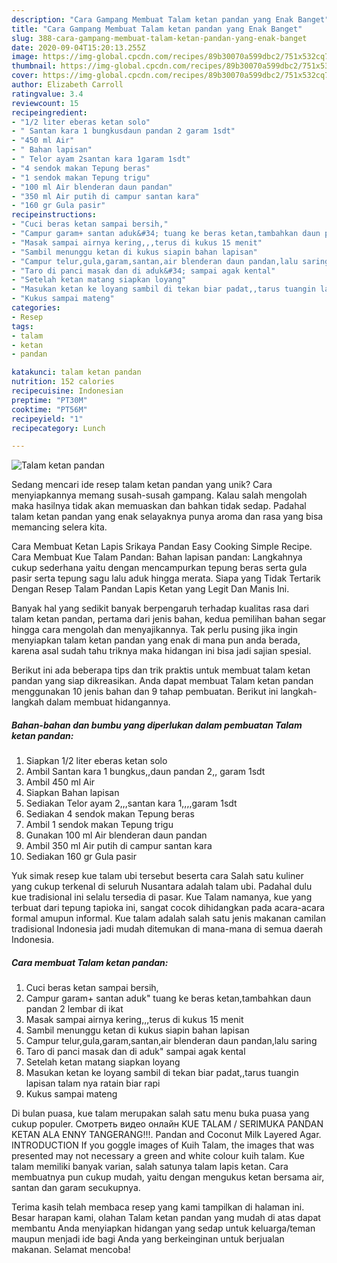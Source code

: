 ```yaml
---
description: "Cara Gampang Membuat Talam ketan pandan yang Enak Banget"
title: "Cara Gampang Membuat Talam ketan pandan yang Enak Banget"
slug: 388-cara-gampang-membuat-talam-ketan-pandan-yang-enak-banget
date: 2020-09-04T15:20:13.255Z
image: https://img-global.cpcdn.com/recipes/89b30070a599dbc2/751x532cq70/talam-ketan-pandan-foto-resep-utama.jpg
thumbnail: https://img-global.cpcdn.com/recipes/89b30070a599dbc2/751x532cq70/talam-ketan-pandan-foto-resep-utama.jpg
cover: https://img-global.cpcdn.com/recipes/89b30070a599dbc2/751x532cq70/talam-ketan-pandan-foto-resep-utama.jpg
author: Elizabeth Carroll
ratingvalue: 3.4
reviewcount: 15
recipeingredient:
- "1/2 liter eberas ketan solo"
- " Santan kara 1 bungkusdaun pandan 2 garam 1sdt"
- "450 ml Air"
- " Bahan lapisan"
- " Telor ayam 2santan kara 1garam 1sdt"
- "4 sendok makan Tepung beras"
- "1 sendok makan Tepung trigu"
- "100 ml Air blenderan daun pandan"
- "350 ml Air putih di campur santan kara"
- "160 gr Gula pasir"
recipeinstructions:
- "Cuci beras ketan sampai bersih,"
- "Campur garam+ santan aduk&#34; tuang ke beras ketan,tambahkan daun pandan 2 lembar di ikat"
- "Masak sampai airnya kering,,,terus di kukus 15 menit"
- "Sambil menunggu ketan di kukus siapin bahan lapisan"
- "Campur telur,gula,garam,santan,air blenderan daun pandan,lalu saring"
- "Taro di panci masak dan di aduk&#34; sampai agak kental"
- "Setelah ketan matang siapkan loyang"
- "Masukan ketan ke loyang sambil di tekan biar padat,,tarus tuangin lapisan talam nya ratain biar rapi"
- "Kukus sampai mateng"
categories:
- Resep
tags:
- talam
- ketan
- pandan

katakunci: talam ketan pandan 
nutrition: 152 calories
recipecuisine: Indonesian
preptime: "PT30M"
cooktime: "PT56M"
recipeyield: "1"
recipecategory: Lunch

---
```



![Talam ketan pandan](https://img-global.cpcdn.com/recipes/89b30070a599dbc2/751x532cq70/talam-ketan-pandan-foto-resep-utama.jpg)

Sedang mencari ide resep talam ketan pandan yang unik? Cara menyiapkannya memang susah-susah gampang. Kalau salah mengolah maka hasilnya tidak akan memuaskan dan bahkan tidak sedap. Padahal talam ketan pandan yang enak selayaknya punya aroma dan rasa yang bisa memancing selera kita.

Cara Membuat Ketan Lapis Srikaya Pandan Easy Cooking Simple Recipe. Cara Membuat Kue Talam Pandan: Bahan lapisan pandan: Langkahnya cukup sederhana yaitu dengan mencampurkan tepung beras serta gula pasir serta tepung sagu lalu aduk hingga merata. Siapa yang Tidak Tertarik Dengan Resep Talam Pandan Lapis Ketan yang Legit Dan Manis Ini.

Banyak hal yang sedikit banyak berpengaruh terhadap kualitas rasa dari talam ketan pandan, pertama dari jenis bahan, kedua pemilihan bahan segar hingga cara mengolah dan menyajikannya. Tak perlu pusing jika ingin menyiapkan talam ketan pandan yang enak di mana pun anda berada, karena asal sudah tahu triknya maka hidangan ini bisa jadi sajian spesial.


Berikut ini ada beberapa tips dan trik praktis untuk membuat talam ketan pandan yang siap dikreasikan. Anda dapat membuat Talam ketan pandan menggunakan 10 jenis bahan dan 9 tahap pembuatan. Berikut ini langkah-langkah dalam membuat hidangannya.

<!--inarticleads1-->

##### Bahan-bahan dan bumbu yang diperlukan dalam pembuatan Talam ketan pandan:

1. Siapkan 1/2 liter eberas ketan solo
1. Ambil  Santan kara 1 bungkus,,daun pandan 2,, garam 1sdt
1. Ambil 450 ml Air
1. Siapkan  Bahan lapisan
1. Sediakan  Telor ayam 2,,,santan kara 1,,,,garam 1sdt
1. Sediakan 4 sendok makan Tepung beras
1. Ambil 1 sendok makan Tepung trigu
1. Gunakan 100 ml Air blenderan daun pandan
1. Ambil 350 ml Air putih di campur santan kara
1. Sediakan 160 gr Gula pasir


Yuk simak resep kue talam ubi tersebut beserta cara Salah satu kuliner yang cukup terkenal di seluruh Nusantara adalah talam ubi. Padahal dulu kue tradisional ini selalu tersedia di pasar. Kue Talam namanya, kue yang terbuat dari tepung tapioka ini, sangat cocok dihidangkan pada acara-acara formal amupun informal. Kue talam adalah salah satu jenis makanan camilan tradisional Indonesia jadi mudah ditemukan di mana-mana di semua daerah Indonesia. 

<!--inarticleads2-->

##### Cara membuat Talam ketan pandan:

1. Cuci beras ketan sampai bersih,
1. Campur garam+ santan aduk&#34; tuang ke beras ketan,tambahkan daun pandan 2 lembar di ikat
1. Masak sampai airnya kering,,,terus di kukus 15 menit
1. Sambil menunggu ketan di kukus siapin bahan lapisan
1. Campur telur,gula,garam,santan,air blenderan daun pandan,lalu saring
1. Taro di panci masak dan di aduk&#34; sampai agak kental
1. Setelah ketan matang siapkan loyang
1. Masukan ketan ke loyang sambil di tekan biar padat,,tarus tuangin lapisan talam nya ratain biar rapi
1. Kukus sampai mateng


Di bulan puasa, kue talam merupakan salah satu menu buka puasa yang cukup populer. Смотреть видео онлайн KUE TALAM / SERIMUKA PANDAN KETAN ALA ENNY TANGERANG!!!. Pandan and Coconut Milk Layered Agar. INTRODUCTION If you goggle images of Kuih Talam, the images that was presented may not necessary a green and white colour kuih talam. Kue talam memiliki banyak varian, salah satunya talam lapis ketan. Cara membuatnya pun cukup mudah, yaitu dengan mengukus ketan bersama air, santan dan garam secukupnya. 

Terima kasih telah membaca resep yang kami tampilkan di halaman ini. Besar harapan kami, olahan Talam ketan pandan yang mudah di atas dapat membantu Anda menyiapkan hidangan yang sedap untuk keluarga/teman maupun menjadi ide bagi Anda yang berkeinginan untuk berjualan makanan. Selamat mencoba!
